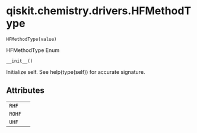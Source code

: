# qiskit.chemistry.drivers.HFMethodType



`HFMethodType(value)`

HFMethodType Enum



`__init__()`

Initialize self. See help(type(self)) for accurate signature.

## Attributes

|        |   |
| ------ | - |
| `RHF`  |   |
| `ROHF` |   |
| `UHF`  |   |
